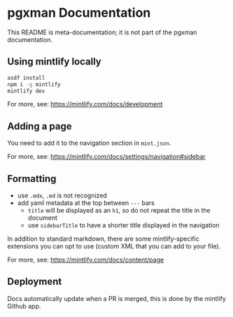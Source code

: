 # pgxman Documentation

This README is meta-documentation; it is not part of the pgxman documentation.

## Using mintlify locally

```sh
asdf install
npm i -g mintlify
mintlify dev
```

For more, see: https://mintlify.com/docs/development

## Adding a page

You need to add it to the navigation section in `mint.json`.

For more, see: https://mintlify.com/docs/settings/navigation#sidebar

## Formatting

* use `.mdx`, `.md` is not recognized
* add yaml metadata at the top between `---` bars
  * `title` will be displayed as an `h1`, so do not repeat the title in the document
  * use `sidebarTitle` to have a shorter title displayed in the navigation

In addition to standard markdown, there are some mintlify-specific extensions
you can opt to use (custom XML that you can add to your file).

For more, see: https://mintlify.com/docs/content/page

## Deployment

Docs automatically update when a PR is merged, this is done by the mintlify Github app.
